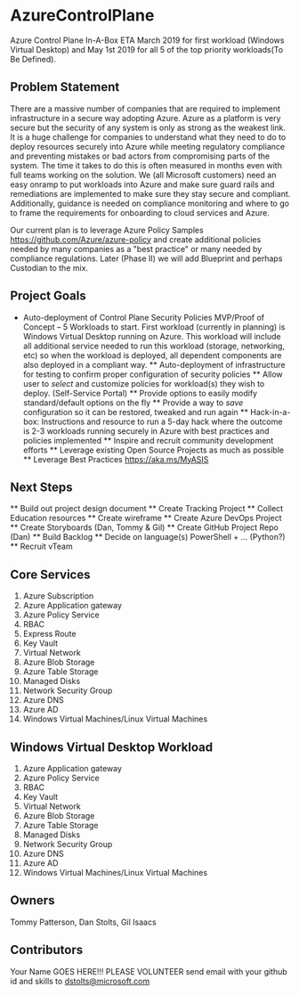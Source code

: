 # AzureControlPlane
Azure Control Plane In-A-Box   ETA March 2019 for first workload (Windows Virtual Desktop) and May 1st 2019 for all 5 of the top priority workloads(To Be Defined).

## Problem Statement
There are a massive number of companies that are required to implement infrastructure in a secure way adopting Azure.  Azure as a platform is very secure but the security of any system is only as strong as the weakest link.  It is a huge challenge for companies to understand what they need to do to deploy resources securely into Azure while meeting regulatory compliance and preventing mistakes or bad actors from compromising parts of the system.  The time it takes to do this is often measured in months even with full teams working on the solution.  We (all Microsoft customers) need an easy onramp to put workloads into Azure and make sure guard rails and remediations are implemented to make sure they stay secure and compliant.  Additionally, guidance is needed on compliance monitoring and where to go to frame the requirements for onboarding to cloud services and Azure. 

Our current plan is to leverage Azure Policy Samples https://github.com/Azure/azure-policy and create additional policies needed by many companies as a "best practice" or many needed by compliance regulations. Later (Phase II) we will add Blueprint and perhaps Custodian to the mix.

## Project Goals
*  Auto-deployment of Control Plane Security Policies MVP/Proof of Concept – 5 Workloads to start.  First workload (currently in planning) is Windows Virtual Desktop running on Azure.  This workload will include all additional service needed to run this workload (storage, networking, etc) so when the workload is deployed, all dependent components are also deployed in a compliant way.
** Auto-deployment of infrastructure for testing to confirm proper configuration of security policies
** Allow user to *select* and customize policies for workload(s) they wish to deploy. (Self-Service Portal)
** Provide options to easily modify standard/default options on the fly
** Provide a way to *save* configuration so it can be restored, tweaked and run again
** Hack-in-a-box: Instructions and resource to run a 5-day hack where the outcome is 2-3 workloads running securely in Azure with best practices and policies implemented
** Inspire and recruit community development efforts
** Leverage existing Open Source Projects as much as possible
** Leverage Best Practices https://aka.ms/MyASIS

## Next Steps
** Build out project design document 
** Create Tracking Project 
** Collect Education resources
** Create wireframe 
** Create Azure DevOps Project 
** Create Storyboards (Dan, Tommy & Gil)
** Create GitHub Project Repo (Dan)
** Build Backlog
** Decide on language(s)  PowerShell + … (Python?)
** Recruit vTeam

## Core Services
1.  Azure Subscription	
2.  Azure Application gateway
3.	Azure Policy Service
4.	RBAC
5.	Express Route
6.	Key Vault
7.	Virtual Network
8.	Azure Blob Storage 
9.	Azure Table Storage
10.	Managed Disks
11.	Network Security Group
12.	Azure DNS
13.	Azure AD
14.	Windows Virtual Machines/Linux Virtual Machines

## Windows Virtual Desktop Workload 
1.	Azure Application gateway
2.	Azure Policy Service
3.	RBAC
4.	Key Vault
5.	Virtual Network
6.	Azure Blob Storage 
7.	Azure Table Storage
8.	Managed Disks
9.	Network Security Group
10.	Azure DNS
11.	Azure AD
12.	Windows Virtual Machines/Linux Virtual Machines


## Owners 
Tommy Patterson, Dan Stolts, Gil Isaacs

## Contributors  
Your Name GOES HERE!!! PLEASE VOLUNTEER  send email with your github id and skills to dstolts@microsoft.com
